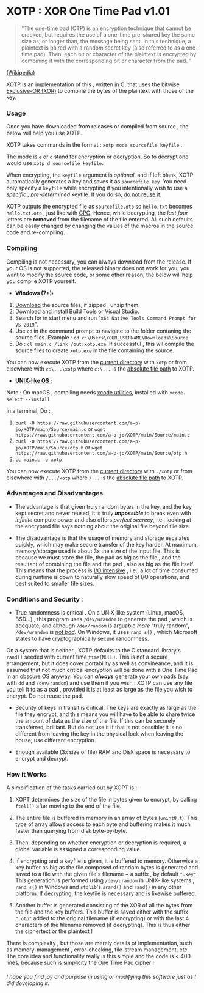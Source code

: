 # XOTP : XOR One Time Pad v1.01

> "The one-time pad (OTP) is an encryption technique that cannot be cracked, but requires the use of a one-time pre-shared key the same size as, or longer than, the message being sent. In this technique, a plaintext is paired with a random secret key (also referred to as a one-time pad). Then, each bit or character of the plaintext is encrypted by combining it with the corresponding bit or character from the pad. "

[(Wikipedia)](https://en.wikipedia.org/wiki/One-time_pad)

XOTP is an implementation of this , written in C, that uses the bitwise [Exclusive-OR (XOR)](https://en.wikipedia.org/wiki/Exclusive_or) to combine the bytes of the plaintext with those of the key. 

### Usage
Once you have downloaded from releases or compiled from source , the below will help you use XOTP.

XOTP takes commands in the format : `xotp mode sourcefile keyfile` . 

The mode is `e` or `d` stand for encryption or decryption. So to decrypt one would use `xotp d sourcefile keyfile`.

When encrypting, the `keyfile` argument is *optional*, and if left blank, XOTP automatically generates a key and saves it as `sourcefile.key`. You need only specify a `keyfile` while encrypting  if you intentionally wish to use a *specific , pre-determined* keyfile. If you do so, [do not reuse it](https://crypto.stackexchange.com/a/108/82847).

XOTP outputs the encrypted file as `sourcefile.otp` so `hello.txt` becomes `hello.txt.otp` , just like with [GPG](https://en.wikipedia.org/wiki/GNU_Privacy_Guard). Hence, while decrypting, the *last four* letters are **removed** from the filename of the file entered. All such defaults can be easily changed by changing the values of the macros in the source code and re-compiling. 

### Compiling
Compiling is not necessary, you can always download from the release. If your OS is not supported, the released binary does not work for you, you want to modify the source code, or some other reason, the below will help you compile XOTP yourself.

- **Windows (7+):**
1. [Download](https://minhaskamal.github.io/DownGit/#/home?url=https:%2F%2Fgithub.com%2Fa-p-jo%2FXOTP%2Ftree%2Fmain%2FSource) the source files, if zipped , unzip them.
2. Download and install [Build Tools](https://visualstudio.microsoft.com/downloads/#build-tools-for-visual-studio-2019) or [Visual Studio](https://visualstudio.microsoft.com/downloads/#visual-studio-community-2019).
3. Search for in start menu and run "`x64 Native Tools Command Prompt for VS 2019`". 
4. Use `cd` in the command prompt to navigate to the folder contaning the source files. Example : `cd c:\Users\YOUR_USERNAME\Downloads\Source`
5. Do : `cl main.c /link /out:xotp.exe`. If successful , this wil compile the source files to create `xotp.exe` in the file containing the source.

You can now execute XOTP from the [current directory](https://en.wikipedia.org/wiki/Working_directory) with `xotp` or from elsewhere with `c:\...\xotp` where `c:\...` is the [absolute file path](https://en.wikipedia.org/wiki/Path_%28computing%29#Absolute_and_relative_paths) to XOTP. 

- [**UNIX-like OS :**](https://en.wikipedia.org/wiki/Unix-like)

Note : On macOS , compiling needs [xcode utilities](https://developer.apple.com/library/archive/technotes/tn2339/_index.html), installed with `xcode-select --install`.

In a terminal, Do : 

1. `curl -O https://raw.githubusercontent.com/a-p-jo/XOTP/main/Source/main.c` 
or `wget https://raw.githubusercontent.com/a-p-jo/XOTP/main/Source/main.c`
2. `curl -O https://raw.githubusercontent.com/a-p-jo/XOTP/main/Source/otp.h` 
or `wget https://raw.githubusercontent.com/a-p-jo/XOTP/main/Source/otp.h`
3. `cc main.c -o xotp` 

You can now execute XOTP from the [current directory](https://en.wikipedia.org/wiki/Working_directory) with `./xotp` or from elsewhere with `/.../xotp` where `/...` is the [absolute file path](https://en.wikipedia.org/wiki/Path_%28computing%29#Absolute_and_relative_paths) to XOTP. 

### Advantages and Disadvantages
- The advantage is that given truly random bytes in the key, and the key kept secret and never reused, it is truly ***impossible*** to break even with *infinite* compute power and also offers *perfect secrecy*, i.e., looking at the encrypted file says nothing about the original file beyond file size.

- The disadvantage is that the usage of memory and storage escalates quickly, which may make secure transfer of the key harder. At maximum, memory/storage used is about 3x the size of the input file. This is because we must store the file, the pad as big as the file , and the resultant of combining the file and the pad , also as big as the file itself. This means that the process is [I/O intensive](https://en.wikipedia.org/wiki/I/O_bound) , i.e., a lot of time consumed during runtime is down to naturally slow speed of I/O operations, and best suited to smaller file sizes.

### Conditions and Security :
- True randomness is critical . On a UNIX-like system (Linux, macOS, BSD...) , this program uses `/dev/urandom` to generate the pad , which is adequate, and although `/dev/random` is arguable *more* "truly random", `/dev/urandom` is [not *bad*](https://www.2uo.de/myths-about-urandom/). On Windows, it uses `rand_s()` , which Microsoft states to have cryptographically secure randomness. 

On a system that is neither , XOTP defaults to the C standard library's `rand()` seeded with current time `time(NULL)`. This is not a secure arrangement, but it does cover portability as well as convineance, and it is assumed that not much critical encryption will be done with a One Time Pad in an obscure OS anyway. You can ***always*** generate your own pads (say with `dd` and `/dev/random`) and use them if you wish : XOTP  can use any file you tell it to as a pad , provided it is at least as large as the file you wish to encrypt. Do not reuse the pad.

- Security of keys in transit is critical. The keys are exactly as large as the file they encrypt, and this means you will have to be able to share twice the amount of data as the size of the file. If this can be securely transferred, brilliant. But do not use it if that is not possible; it is no different from leaving the key in the physical lock when leaving the house; use different encryption.

-  Enough available (3x size of file) RAM and Disk space is necessary to encrypt and decrypt.

### How it Works
A simplification of the tasks carried out by XOPT is :

1. XOPT determines the size of the file in bytes given to encrypt, by calling `ftell()` after moving to the end of the file.

2. The entire file is buffered in memory in an array of bytes (`unint8_t`). This type of array allows access to each byte and buffering makes it much faster than querying from disk byte-by-byte.

3. Then, depending on whether encryption or decryption is required, a global variable is assigned a corresponding value.

4. If encrypting and a keyfile is given, it is buffered to memory. Otherwise a key buffer as big as the file composed of random bytes is generated and saved to a file with the given file's filename + a suffix , by default `".key"`. This generation is performed using `/dev/urandom` in UNIX-like systems , `rand_s()` in Windows and `stdlib`'s `srand()` and `rand()` in any other platform. If decrypting, the keyfile is necessary and is likewise buffered. 

5. Another buffer is generated consisting of the XOR of all the bytes from the file and the key buffers. This buffer is saved either with the suffix `".otp"` added to the original filename (if encrypting) or with the last 4 characters of the filename removed (if decrypting). This is thus either the ciphertext or the plaintext !

There is complexity , but those are merely details of implementation, such as memory-management , error-checking, file-stream management, etc. The core idea and functionality really is this simple and the code is < 400 lines, because such is simplicity the One Time Pad cipher !

###### I hope you find joy and purpose in using or modifying this software just as I did developing it.
